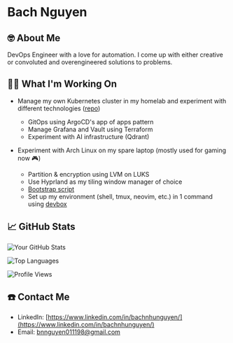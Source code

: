# Bach Nguyen

## 🤓 About Me

DevOps Engineer with a love for automation. I come up with either creative or convoluted and overengineered solutions to problems.

## 🧑‍💻 What I'm Working On

- Manage my own Kubernetes cluster in my homelab and experiment with different technologies ([repo](https://github.com/eeternalsadness/homelab))
  - GitOps using ArgoCD's app of apps pattern
  - Manage Grafana and Vault using Terraform
  - Experiment with AI infrastructure (Qdrant)

- Experiment with Arch Linux on my spare laptop (mostly used for gaming now 🎮)
  - Partition & encryption using LVM on LUKS
  - Use Hyprland as my tiling window manager of choice
  - [Bootstrap script](https://github.com/eeternalsadness/scripts/blob/master/arch/bootstrap.sh)
  - Set up my environment (shell, tmux, neovim, etc.) in 1 command using [devbox](https://github.com/eeternalsadness/devbox)

## 📈 GitHub Stats

![Your GitHub Stats](https://github-readme-stats.vercel.app/api?username=eeternalsadness&show_icons=true&theme=tokyonight)

![Top Languages](https://github-readme-stats.vercel.app/api/top-langs/?username=eeternalsadness&layout=compact&theme=tokyonight)

![Profile Views](https://komarev.com/ghpvc/?username=eeternalsadness)

## ☎️ Contact Me

- LinkedIn: [https://www.linkedin.com/in/bachnhunguyen/](https://www.linkedin.com/in/bachnhunguyen/)
- Email: [bnnguyen011198@gmail.com](mailto:bnnguyen011198@gmail.com)
